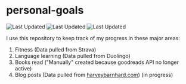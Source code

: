 # personal-goals
![Last Updated](https://img.shields.io/date/1613531625?color=FC4C02&label=Fitness%20Updated&logo=strava)
![Last Updated](https://img.shields.io/date/1613531625?color=7ac70c&label=Language%20Updated&logo=duolingo)
![Last Updated](https://img.shields.io/date/1613531625?color=e9e5cd&label=Books%20Updated&logo=goodreads)

I use this repository to keep track of my progress in these major areas:

1. Fitness (Data pulled from Strava)
2. Language learning (Data pulled from Duolingo)
3. Books read ("Manually" created because goodreads API no longer active)
4. Blog posts (Data pulled from [harveybarnhard.com](https://harveybarnhard.com)) (in progress)
